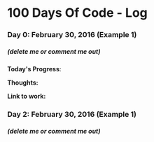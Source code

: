 # 100 Days Of Code - Log

### Day 0: February 30, 2016 (Example 1)

##### (delete me or comment me out)

**Today's Progress**:

**Thoughts:**

**Link to work:**

### Day 2: February 30, 2016 (Example 1)

##### (delete me or comment me out)
